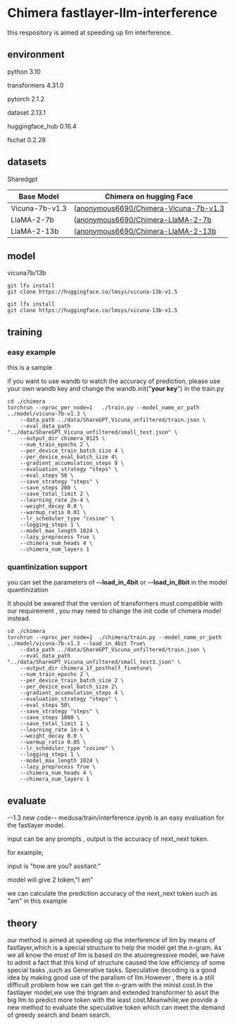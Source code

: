# Chimera fastlayer-llm-interference

this respository is aimed at speeding up  llm interference.

## environment
python 3.10

transformers 4.31.0

pytorch 2.1.2

dataset 2.13.1

huggingface_hub     0.16.4 

fschat 0.2.28

## datasets
Sharedgpt

|Base Model|Chimera on hugging Face|
|-------|-------|
|Vicuna-7b-v1.3|([anonymous6690/Chimera-Vicuna-7b-v1.3](https://huggingface.co/anonymous6690/Chimera-Vicuna-7b-v1.3)|
|LlaMA-2-7b|([anonymous6690/Chimera-LlaMA-2-7b](https://huggingface.co/anonymous6690/Chimera-LlaMA-2-7b)|
|LlaMA-2-13b|([anonymous6690/Chimera-LlaMA-2-13b](https://huggingface.co/anonymous6690/Chimera-LlaMA-2-13b)|


## model
vicuna7b/13b
```
git lfs install
git clone https://huggingface.co/lmsys/vicuna-13b-v1.5
```
```
git lfs install
git clone https://huggingface.co/lmsys/vicuna-13b-v1.5
```

## training

### easy example
this is a sample

if you want to use wandb to watch the accuracy of prediction, please use your own wandb key and change the wandb.init("**your key**") in the train.py

```
cd ./chimera
torchrun --nproc_per_node=1   ./train.py --model_name_or_path ../model/vicuna-7b-v1.3 \
    --data_path ../data/ShareGPT_Vicuna_unfiltered/train.json \
    --eval_data_path  "../data/ShareGPT_Vicuna_unfiltered/small_test.json" \
    --output_dir chimera_0125 \
    --num_train_epochs 2 \
    --per_device_train_batch_size 4 \
    --per_device_eval_batch_size 4\
    --gradient_accumulation_steps 8 \
    --evaluation_strategy "steps" \
    --eval_steps 50 \
    --save_strategy "steps" \
    --save_steps 200 \
    --save_total_limit 2 \
    --learning_rate 2e-4 \
    --weight_decay 0.0 \
    --warmup_ratio 0.01 \
    --lr_scheduler_type "cosine" \
    --logging_steps 1 \
    --model_max_length 1024 \
    --lazy_preprocess True \
    --chimera_num_heads 4 \
    --chimera_num_layers 1
```
### quantinization support 

you can set  the parameters of **--load_in_4bit** or **--load_in_8bit** in the model quantinization

It should be awared that the version of transformers must compatible with our requirement , you may need to change the init code of chimera model instead.
```
cd ./chimera
torchrun --nproc_per_node=1  ./chimera/train.py --model_name_or_path ../model/vicuna-7b-v1.3 --load_in_4bit True\
    --data_path ../data/ShareGPT_Vicuna_unfiltered/train.json \
    --eval_data_path  "../data/ShareGPT_Vicuna_unfiltered/small_test3.json" \
    --output_dir chimera_1f_posthalf_finetune\
    --num_train_epochs 2 \
    --per_device_train_batch_size 2 \
    --per_device_eval_batch_size 2\
    --gradient_accumulation_steps 4 \
    --evaluation_strategy "steps" \
    --eval_steps 50\
    --save_strategy "steps" \
    --save_steps 1000 \
    --save_total_limit 1 \
    --learning_rate 1e-4 \
    --weight_decay 0.0 \
    --warmup_ratio 0.05 \
    --lr_scheduler_type "cosine" \
    --logging_steps 1 \
    --model_max_length 1024 \
    --lazy_preprocess True \
    --chimera_num_heads 4 \
    --chimera_num_layers 1
```

## evaluate
--1.3 new code--
medusa/train/interference.ipynb is an easy evaluation for the fastlayer model.

input can be  any prompts , output is the accuracy of next_next token.

for example, 

input is "how are you? assitant:"

model will give 2 token,"I am"

we can calculate the prediction accuracy of the next_next token such as "am" in this example



## theory
our method is aimed at speeding up the interference of llm by means of fastlayer,which is a special structure to help the model get the n-gram. As we all know the most of llm is based on the atuoregressive model, we have to admit a fact that this kind  of structure caused the low efficiency of some special tasks ,such as Generative tasks.  Speculative decoding is a good idea by making good use of the paralism of llm.However , there is a still difficult problem how we can get the n-gram with the minist cost.In the fastlayer model,we use the trigram and extended transformer to assit the big llm to predict more token with the least cost.Meanwhile,we provide a new method to evaluate the speculative token which can meet the demand of greedy search and beam search. 
